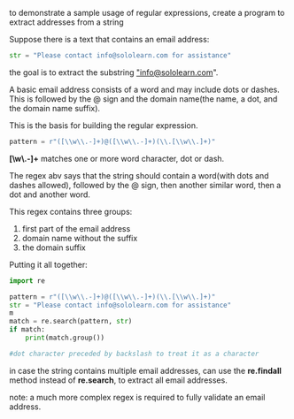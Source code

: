 to demonstrate a sample usage of regular expressions, create a program to extract addresses from a string

Suppose there is a text that contains an email address:

```python
str = "Please contact info@sololearn.com for assistance"
```

the goal is to extract the substring ["info@sololearn.com](mailto:%22info@sololearn.com)".

A basic email address consists of a word and may include dots or dashes. This is followed by the @ sign and the domain name(the name, a dot, and the domain name suffix).

This is the basis for building the regular expression.

```python
pattern = r"([\\w\\.-]+)@([\\w\\.-]+)(\\.[\\w\\.]+)"
```

**\[\\w\\.-\]+** matches one or more word character, dot or dash.

The regex abv says that the string should contain a word(with dots and dashes allowed), followed by the @ sign, then another similar word, then a dot and another word.

This regex contains three groups:

1.  first part of the email address
2.  domain name without the suffix
3.  the domain suffix

Putting it all together:

```python
import re

pattern = r"([\\w\\.-]+)@([\\w\\.-]+)(\\.[\\w\\.]+)"
str = "Please contact info@sololearn.com for assistance"
m
match = re.search(pattern, str)
if match:
	print(match.group())

#dot character preceded by backslash to treat it as a character
```

in case the string contains multiple email addresses, can use the **re.findall** method instead of **re.search**, to extract all email addresses.

note: a much more complex regex is required to fully validate an email address.